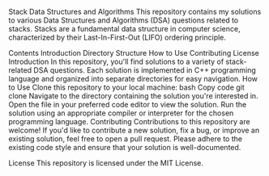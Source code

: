Stack Data Structures and Algorithms
This repository contains my solutions to various Data Structures and Algorithms (DSA) questions related to stacks. Stacks are a fundamental data structure in computer science, characterized by their Last-In-First-Out (LIFO) ordering principle.

Contents
Introduction
Directory Structure
How to Use
Contributing
License
Introduction
In this repository, you'll find solutions to a variety of stack-related DSA questions. Each solution is implemented in C++ programming language and organized into separate directories for easy navigation.
How to Use
Clone this repository to your local machine:
bash
Copy code
git clone <repository-url>
Navigate to the directory containing the solution you're interested in.
Open the file in your preferred code editor to view the solution.
Run the solution using an appropriate compiler or interpreter for the chosen programming language.
Contributing
Contributions to this repository are welcome! If you'd like to contribute a new solution, fix a bug, or improve an existing solution, feel free to open a pull request. Please adhere to the existing code style and ensure that your solution is well-documented.

License
This repository is licensed under the MIT License.
